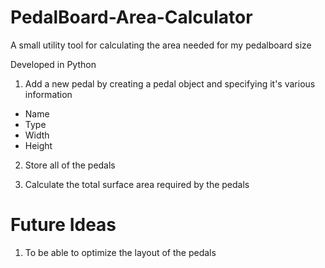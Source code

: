 # PedalBoard-Area-Calculator
A small utility tool for calculating the area needed for my pedalboard size

Developed in Python

1. Add a new pedal by creating a pedal object and specifying it's various information
  - Name
  - Type
  - Width
  - Height
 
2. Store all of the pedals

3. Calculate the total surface area required by the pedals

# Future Ideas
1. To be able to optimize the layout of the pedals

